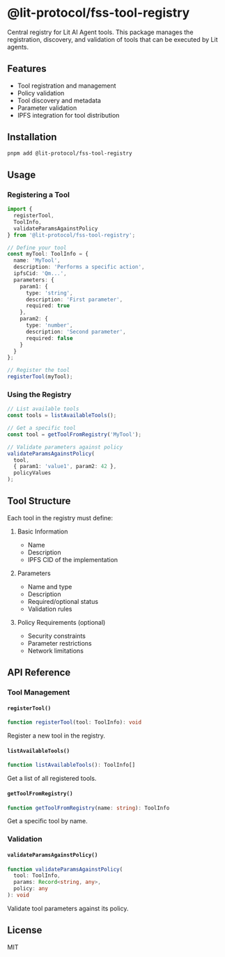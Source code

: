 # @lit-protocol/fss-tool-registry

Central registry for Lit AI Agent tools. This package manages the registration, discovery, and validation of tools that can be executed by Lit agents.

## Features

- Tool registration and management
- Policy validation
- Tool discovery and metadata
- Parameter validation
- IPFS integration for tool distribution

## Installation

```bash
pnpm add @lit-protocol/fss-tool-registry
```

## Usage

### Registering a Tool

```typescript
import { 
  registerTool,
  ToolInfo,
  validateParamsAgainstPolicy 
} from '@lit-protocol/fss-tool-registry';

// Define your tool
const myTool: ToolInfo = {
  name: 'MyTool',
  description: 'Performs a specific action',
  ipfsCid: 'Qm...',
  parameters: {
    param1: {
      type: 'string',
      description: 'First parameter',
      required: true
    },
    param2: {
      type: 'number',
      description: 'Second parameter',
      required: false
    }
  }
};

// Register the tool
registerTool(myTool);
```

### Using the Registry

```typescript
// List available tools
const tools = listAvailableTools();

// Get a specific tool
const tool = getToolFromRegistry('MyTool');

// Validate parameters against policy
validateParamsAgainstPolicy(
  tool,
  { param1: 'value1', param2: 42 },
  policyValues
);
```

## Tool Structure

Each tool in the registry must define:

1. Basic Information
   - Name
   - Description
   - IPFS CID of the implementation

2. Parameters
   - Name and type
   - Description
   - Required/optional status
   - Validation rules

3. Policy Requirements (optional)
   - Security constraints
   - Parameter restrictions
   - Network limitations

## API Reference

### Tool Management

#### `registerTool()`
```typescript
function registerTool(tool: ToolInfo): void
```
Register a new tool in the registry.

#### `listAvailableTools()`
```typescript
function listAvailableTools(): ToolInfo[]
```
Get a list of all registered tools.

#### `getToolFromRegistry()`
```typescript
function getToolFromRegistry(name: string): ToolInfo
```
Get a specific tool by name.

### Validation

#### `validateParamsAgainstPolicy()`
```typescript
function validateParamsAgainstPolicy(
  tool: ToolInfo,
  params: Record<string, any>,
  policy: any
): void
```
Validate tool parameters against its policy.

## License

MIT
